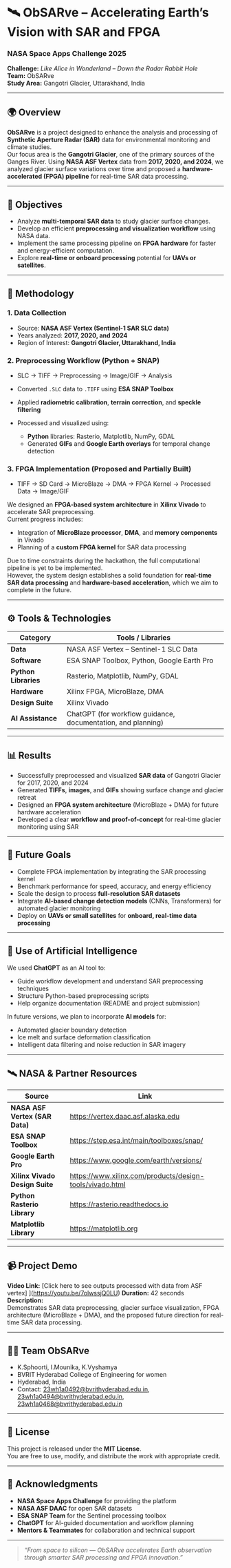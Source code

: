 # 🛰️ ObSARve – Accelerating Earth’s Vision with SAR and FPGA

### NASA Space Apps Challenge 2025  
**Challenge:** *Like Alice in Wonderland – Down the Radar Rabbit Hole*  
**Team:** ObSARve  
**Study Area:** Gangotri Glacier, Uttarakhand, India  

---

## 🌍 Overview

**ObSARve** is a project designed to enhance the analysis and processing of **Synthetic Aperture Radar (SAR)** data for environmental monitoring and climate studies.  
Our focus area is the **Gangotri Glacier**, one of the primary sources of the Ganges River. Using **NASA ASF Vertex** data from **2017, 2020, and 2024**, we analyzed glacier surface variations over time and proposed a **hardware-accelerated (FPGA) pipeline** for real-time SAR data processing.

---

## 🎯 Objectives

- Analyze **multi-temporal SAR data** to study glacier surface changes.  
- Develop an efficient **preprocessing and visualization workflow** using NASA data.  
- Implement the same processing pipeline on **FPGA hardware** for faster and energy-efficient computation.  
- Explore **real-time or onboard processing** potential for **UAVs or satellites**.  

---

## 🔬 Methodology

### 1. **Data Collection**
- Source: **NASA ASF Vertex (Sentinel-1 SAR SLC data)**  
- Years analyzed: **2017, 2020, and 2024**  
- Region of Interest: **Gangotri Glacier, Uttarakhand, India**

### 2. **Preprocessing Workflow (Python + SNAP)**

- SLC → TIFF → Preprocessing → Image/GIF → Analysis
  
- Converted `.SLC` data to `.TIFF` using **ESA SNAP Toolbox**
- Applied **radiometric calibration**, **terrain correction**, and **speckle filtering**
- Processed and visualized using:
  - **Python** libraries: Rasterio, Matplotlib, NumPy, GDAL  
  - Generated **GIFs** and **Google Earth overlays** for temporal change detection

### 3. **FPGA Implementation (Proposed and Partially Built)**
- TIFF → SD Card → MicroBlaze → DMA → FPGA Kernel → Processed Data → Image/GIF
  
We designed an **FPGA-based system architecture** in **Xilinx Vivado** to accelerate SAR preprocessing.  
Current progress includes:
- Integration of **MicroBlaze processor**, **DMA**, and **memory components** in Vivado  
- Planning of a **custom FPGA kernel** for SAR data processing  

Due to time constraints during the hackathon, the full computational pipeline is yet to be implemented.  
However, the system design establishes a solid foundation for **real-time SAR data processing** and **hardware-based acceleration**, which we aim to complete in the future.

---

## ⚙️ Tools & Technologies

| Category | Tools / Libraries |
|-----------|-------------------|
| **Data** | NASA ASF Vertex – Sentinel-1 SLC Data |
| **Software** | ESA SNAP Toolbox, Python, Google Earth Pro |
| **Python Libraries** | Rasterio, Matplotlib, NumPy, GDAL |
| **Hardware** | Xilinx FPGA, MicroBlaze, DMA |
| **Design Suite** | Xilinx Vivado |
| **AI Assistance** | ChatGPT (for workflow guidance, documentation, and planning) |

---

## 📊 Results

- Successfully preprocessed and visualized **SAR data** of Gangotri Glacier for 2017, 2020, and 2024  
- Generated **TIFFs**, **images**, and **GIFs** showing surface change and glacier retreat  
- Designed an **FPGA system architecture** (MicroBlaze + DMA) for future hardware acceleration  
- Developed a clear **workflow and proof-of-concept** for real-time glacier monitoring using SAR



---

## 🚀 Future Goals

- Complete FPGA implementation by integrating the SAR processing kernel  
- Benchmark performance for speed, accuracy, and energy efficiency  
- Scale the design to process **full-resolution SAR datasets**  
- Integrate **AI-based change detection models** (CNNs, Transformers) for automated glacier monitoring  
- Deploy on **UAVs or small satellites** for **onboard, real-time data processing**

---

## 🤖 Use of Artificial Intelligence

We used **ChatGPT** as an AI tool to:
- Guide workflow development and understand SAR preprocessing techniques  
- Structure Python-based preprocessing scripts  
- Help organize documentation (README and project submission)  

In future versions, we plan to incorporate **AI models** for:
- Automated glacier boundary detection  
- Ice melt and surface deformation classification  
- Intelligent data filtering and noise reduction in SAR imagery  

---

## 🛰️ NASA & Partner Resources

| Source | Link |
|---------|------|
| **NASA ASF Vertex (SAR Data)** | https://vertex.daac.asf.alaska.edu |
| **ESA SNAP Toolbox** | https://step.esa.int/main/toolboxes/snap/ |
| **Google Earth Pro** | https://www.google.com/earth/versions/ |
| **Xilinx Vivado Design Suite** | https://www.xilinx.com/products/design-tools/vivado.html |
| **Python Rasterio Library** | https://rasterio.readthedocs.io |
| **Matplotlib Library** | https://matplotlib.org |

---

## 📹 Project Demo

**Video Link:** [Click here to see outputs processed with data from ASF vertex]  ](https://youtu.be/7olwssjQ0LU)
**Duration:** 42 seconds  
**Description:**  
Demonstrates SAR data preprocessing, glacier surface visualization, FPGA architecture (MicroBlaze + DMA), and the proposed future direction for real-time SAR data processing.

---

## 🧑‍🚀 Team ObSARve

- K.Sphoorti, I.Mounika, K.Vyshamya 
- BVRIT Hyderabad College of Engineering for women 
- Hyderabad, India  
- Contact: 23wh1a0492@bvrithyderabad.edu.in, 23wh1a0494@bvrithyderabad.edu.in, 23wh1a0468@bvrithyderabad.edu.in

---

## 📄 License

This project is released under the **MIT License**.  
You are free to use, modify, and distribute the work with appropriate credit.

---

## 💬 Acknowledgments

- **NASA Space Apps Challenge** for providing the platform  
- **NASA ASF DAAC** for open SAR datasets  
- **ESA SNAP Team** for the Sentinel processing toolbox  
- **ChatGPT** for AI-guided documentation and workflow planning  
- **Mentors & Teammates** for collaboration and technical support  

---

> *“From space to silicon — ObSARve accelerates Earth observation through smarter SAR processing and FPGA innovation.”*

